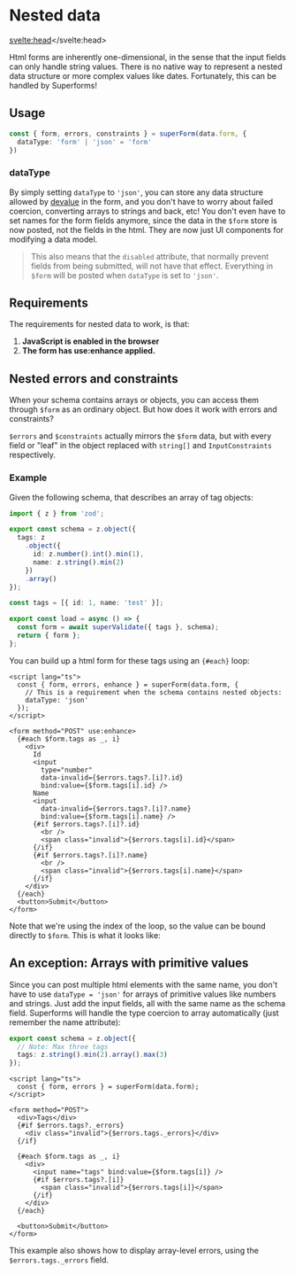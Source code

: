 <script lang="ts">
	import Form from './Form.svelte'
  import Next from '$lib/Next.svelte'
	import SuperDebug from 'sveltekit-superforms/client/SuperDebug.svelte'
  import { concepts } from '$lib/navigation/sections'

	export let data;
</script>

# Nested data

<svelte:head><title>Nested data</title></svelte:head>

Html forms are inherently one-dimensional, in the sense that the input fields can only handle string values. There is no native way to represent a nested data structure or more complex values like dates. Fortunately, this can be handled by Superforms!

## Usage

```ts
const { form, errors, constraints } = superForm(data.form, {
  dataType: 'form' | 'json' = 'form'
})
```

### dataType

By simply setting `dataType` to `'json'`, you can store any data structure allowed by [devalue](https://github.com/Rich-Harris/devalue) in the form, and you don't have to worry about failed coercion, converting arrays to strings and back, etc! You don't even have to set names for the form fields anymore, since the data in the `$form` store is now posted, not the fields in the html. They are now just UI components for modifying a data model.

> This also means that the `disabled` attribute, that normally prevent fields from being submitted, will not have that effect. Everything in `$form` will be posted when `dataType` is set to `'json'`.

## Requirements

The requirements for nested data to work, is that:

1. **JavaScript is enabled in the browser**
2. **The form has use:enhance applied.**

## Nested errors and constraints

When your schema contains arrays or objects, you can access them through `$form` as an ordinary object. But how does it work with errors and constraints?

`$errors` and `$constraints` actually mirrors the `$form` data, but with every field or "leaf" in the object replaced with `string[]` and `InputConstraints` respectively.

### Example

Given the following schema, that describes an array of tag objects:

```ts
import { z } from 'zod';

export const schema = z.object({
  tags: z
    .object({
      id: z.number().int().min(1),
      name: z.string().min(2)
    })
    .array()
});

const tags = [{ id: 1, name: 'test' }];

export const load = async () => {
  const form = await superValidate({ tags }, schema);
  return { form };
};
```

You can build up a html form for these tags using an `{#each}` loop:

```svelte
<script lang="ts">
  const { form, errors, enhance } = superForm(data.form, {
    // This is a requirement when the schema contains nested objects:
    dataType: 'json'
  });
</script>

<form method="POST" use:enhance>
  {#each $form.tags as _, i}
    <div>
      Id
      <input
        type="number"
        data-invalid={$errors.tags?.[i]?.id}
        bind:value={$form.tags[i].id} />
      Name
      <input
        data-invalid={$errors.tags?.[i]?.name}
        bind:value={$form.tags[i].name} />
      {#if $errors.tags?.[i]?.id}
        <br />
        <span class="invalid">{$errors.tags[i].id}</span>
      {/if}
      {#if $errors.tags?.[i]?.name}
        <br />
        <span class="invalid">{$errors.tags[i].name}</span>
      {/if}
    </div>
  {/each}
  <button>Submit</button>
</form>
```

Note that we're using the index of the loop, so the value can be bound directly to `$form`. This is what it looks like:

<Form {data} />

## An exception: Arrays with primitive values

Since you can post multiple html elements with the same name, you don't have to use `dataType = 'json'` for arrays of primitive values like numbers and strings. Just add the input fields, all with the same name as the schema field. Superforms will handle the type coercion to array automatically (just remember the name attribute):

```ts
export const schema = z.object({
  // Note: Max three tags
  tags: z.string().min(2).array().max(3)
});
```

```svelte
<script lang="ts">
  const { form, errors } = superForm(data.form);
</script>

<form method="POST">
  <div>Tags</div>
  {#if $errors.tags?._errors}
    <div class="invalid">{$errors.tags._errors}</div>
  {/if}

  {#each $form.tags as _, i}
    <div>
      <input name="tags" bind:value={$form.tags[i]} />
      {#if $errors.tags?.[i]}
        <span class="invalid">{$errors.tags[i]}</span>
      {/if}
    </div>
  {/each}

  <button>Submit</button>
</form>
```

This example also shows how to display array-level errors, using the `$errors.tags._errors` field.

<Next section={concepts} />
